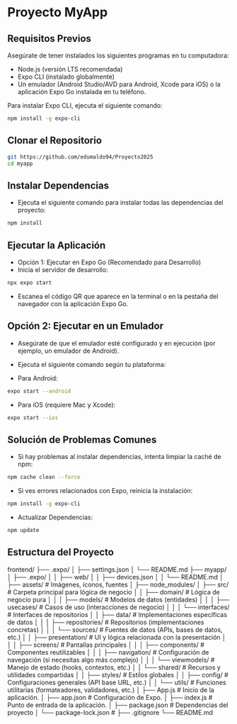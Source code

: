 # Proyecto MyApp

## Requisitos Previos

Asegúrate de tener instalados los siguientes programas en tu computadora:

- Node.js (versión LTS recomendada)
- Expo CLI (instalado globalmente)
- Un emulador (Android Studio/AVD para Android, Xcode para iOS) o la aplicación Expo Go instalada en tu teléfono.

Para instalar Expo CLI, ejecuta el siguiente comando:

```bash
npm install -g expo-cli
```

## Clonar el Repositorio
```bash
git https://github.com/edumaldo94/Proyecto2025
cd myapp
```


## Instalar Dependencias
- Ejecuta el siguiente comando para instalar todas las dependencias del proyecto:
```bash
npm install
```
## Ejecutar la Aplicación
- Opción 1: Ejecutar en Expo Go (Recomendado para Desarrollo)
- Inicia el servidor de desarrollo:
```bash
npx expo start
```
- Escanea el código QR que aparece en la terminal o en la pestaña del navegador con la aplicación Expo Go.

## Opción 2: Ejecutar en un Emulador
- Asegúrate de que el emulador esté configurado y en ejecución (por ejemplo, un emulador de Android).

- Ejecuta el siguiente comando según tu plataforma:

- Para Android:
```bash
expo start --android
```
- Para iOS (requiere Mac y Xcode):
```bash
expo start --ios
```
## Solución de Problemas Comunes
- Si hay problemas al instalar dependencias, intenta limpiar la caché de npm:
```bash
npm cache clean --force
```
- Si ves errores relacionados con Expo, reinicia la instalación:
```bash
npm install -g expo-cli
```
- Actualizar Dependencias:
```bash
npm update
```
## Estructura del Proyecto

frontend/
├── .expo/
│   ├── settings.json
│   └── README.md
├── myapp/
│   ├── .expo/
│   │   ├── web/
│   │   ├── devices.json
│   │   └── README.md
│   ├── assets/                      # Imágenes, íconos, fuentes
│   ├── node_modules/
│   ├── src/                         # Carpeta principal para lógica de negocio
│   │   ├── domain/                  # Lógica de negocio pura
│   │   │   ├── models/              # Modelos de datos (entidades)
│   │   │   ├── usecases/            # Casos de uso (interacciones de negocio)
│   │   │   └── interfaces/          # Interfaces de repositorios
│   │   ├── data/                    # Implementaciones específicas de datos
│   │   │   ├── repositories/        # Repositorios (implementaciones concretas)
│   │   │   └── sources/             # Fuentes de datos (APIs, bases de datos, etc.)
│   │   ├── presentation/            # UI y lógica relacionada con la presentación
│   │   │   ├── screens/             # Pantallas principales
│   │   │   ├── components/          # Componentes reutilizables
│   │   │   ├── navigation/          # Configuración de navegación (si necesitas algo más complejo)
│   │   │   └── viewmodels/          # Manejo de estado (hooks, contextos, etc.)
│   │   └── shared/                  # Recursos y utilidades compartidas
│   │       ├── styles/              # Estilos globales
│   │       ├── config/              # Configuraciones generales (API base URL, etc.)
│   │       └── utils/               # Funciones utilitarias (formateadores, validadores, etc.)
│   ├── App.js                       # Inicio de la aplicación.
│   ├── app.json                     # Configuración de Expo.
│   ├── index.js                     # Punto de entrada de la aplicación.
│   ├── package.json                 # Dependencias del proyecto
│   └── package-lock.json            #
├── .gitignore
└── README.md
